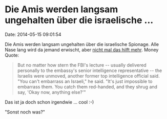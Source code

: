 Die Amis werden langsam ungehalten über die israelische \...
============================================================

Date: 2014-05-15 09:01:54

Die Amis werden langsam ungehalten über die israelische Spionage. Alle
Nase lang wird da jemand erwischt, aber [nicht mal das hilft
mehr](http://www.newsweek.com/israels-aggressive-spying-us-mostly-hushed-250278).
Money Quote:

> But no matter how stern the FBI's lecture -- usually delivered
> personally to the embassy's senior intelligence representative -- the
> Israelis were unmoved, another former top intelligence official said.
> "You can\'t embarrass an Israeli," he said. "It's just impossible to
> embarrass them. You catch them red-handed, and they shrug and say,
> \'Okay now, anything else?\'"

Das ist ja doch schon irgendwie \... cool :-)

\"Sonst noch was?\"
